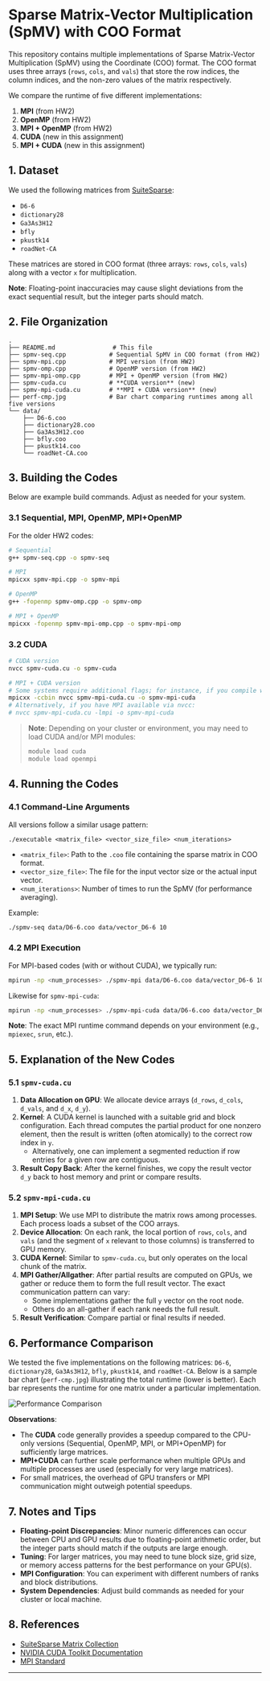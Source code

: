 
# Sparse Matrix-Vector Multiplication (SpMV) with COO Format

This repository contains multiple implementations of Sparse Matrix-Vector Multiplication (SpMV) using the Coordinate (COO) format. The COO format uses three arrays (`rows`, `cols`, and `vals`) that store the row indices, the column indices, and the non-zero values of the matrix respectively.

We compare the runtime of five different implementations:
1. **MPI** (from HW2)
2. **OpenMP** (from HW2)
3. **MPI + OpenMP** (from HW2)
4. **CUDA** (new in this assignment)
5. **MPI + CUDA** (new in this assignment)

## 1. Dataset

We used the following matrices from [SuiteSparse](http://sparse.tamu.edu):
- `D6-6`
- `dictionary28`
- `Ga3As3H12`
- `bfly`
- `pkustk14`
- `roadNet-CA`

These matrices are stored in COO format (three arrays: `rows`, `cols`, `vals`) along with a vector `x` for multiplication.  

**Note**: Floating-point inaccuracies may cause slight deviations from the exact sequential result, but the integer parts should match.

## 2. File Organization

```
.
├── README.md                # This file
├── spmv-seq.cpp            # Sequential SpMV in COO format (from HW2)
├── spmv-mpi.cpp            # MPI version (from HW2)
├── spmv-omp.cpp            # OpenMP version (from HW2)
├── spmv-mpi-omp.cpp        # MPI + OpenMP version (from HW2)
├── spmv-cuda.cu            # **CUDA version** (new)
├── spmv-mpi-cuda.cu        # **MPI + CUDA version** (new)
├── perf-cmp.jpg            # Bar chart comparing runtimes among all five versions
└── data/
    ├── D6-6.coo
    ├── dictionary28.coo
    ├── Ga3As3H12.coo
    ├── bfly.coo
    ├── pkustk14.coo
    └── roadNet-CA.coo
```

## 3. Building the Codes

Below are example build commands. Adjust as needed for your system.

### 3.1 Sequential, MPI, OpenMP, MPI+OpenMP

For the older HW2 codes:
```bash
# Sequential
g++ spmv-seq.cpp -o spmv-seq

# MPI
mpicxx spmv-mpi.cpp -o spmv-mpi

# OpenMP
g++ -fopenmp spmv-omp.cpp -o spmv-omp

# MPI + OpenMP
mpicxx -fopenmp spmv-mpi-omp.cpp -o spmv-mpi-omp
```

### 3.2 CUDA

```bash
# CUDA version
nvcc spmv-cuda.cu -o spmv-cuda

# MPI + CUDA version
# Some systems require additional flags; for instance, if you compile with MPI wrappers:
mpicxx -ccbin nvcc spmv-mpi-cuda.cu -o spmv-mpi-cuda
# Alternatively, if you have MPI available via nvcc:
# nvcc spmv-mpi-cuda.cu -lmpi -o spmv-mpi-cuda
```

> **Note**: Depending on your cluster or environment, you may need to load CUDA and/or MPI modules:
>
> ```bash
> module load cuda
> module load openmpi
> ```

## 4. Running the Codes

### 4.1 Command-Line Arguments

All versions follow a similar usage pattern:
```
./executable <matrix_file> <vector_size_file> <num_iterations>
```
- `<matrix_file>`: Path to the `.coo` file containing the sparse matrix in COO format.
- `<vector_size_file>`: The file for the input vector size or the actual input vector.
- `<num_iterations>`: Number of times to run the SpMV (for performance averaging).

Example:
```bash
./spmv-seq data/D6-6.coo data/vector_D6-6 10
```

### 4.2 MPI Execution

For MPI-based codes (with or without CUDA), we typically run:
```bash
mpirun -np <num_processes> ./spmv-mpi data/D6-6.coo data/vector_D6-6 10
```
Likewise for `spmv-mpi-cuda`:
```bash
mpirun -np <num_processes> ./spmv-mpi-cuda data/D6-6.coo data/vector_D6-6 10
```

**Note**: The exact MPI runtime command depends on your environment (e.g., `mpiexec`, `srun`, etc.).

## 5. Explanation of the New Codes

### 5.1 `spmv-cuda.cu`
1. **Data Allocation on GPU**: We allocate device arrays (`d_rows`, `d_cols`, `d_vals`, and `d_x`, `d_y`).
2. **Kernel**: A CUDA kernel is launched with a suitable grid and block configuration. Each thread computes the partial product for one nonzero element, then the result is written (often atomically) to the correct row index in `y`.
   - Alternatively, one can implement a segmented reduction if row entries for a given row are contiguous.
3. **Result Copy Back**: After the kernel finishes, we copy the result vector `d_y` back to host memory and print or compare results.

### 5.2 `spmv-mpi-cuda.cu`
1. **MPI Setup**: We use MPI to distribute the matrix rows among processes. Each process loads a subset of the COO arrays. 
2. **Device Allocation**: On each rank, the local portion of `rows`, `cols`, and `vals` (and the segment of `x` relevant to those columns) is transferred to GPU memory.
3. **CUDA Kernel**: Similar to `spmv-cuda.cu`, but only operates on the local chunk of the matrix.  
4. **MPI Gather/Allgather**: After partial results are computed on GPUs, we gather or reduce them to form the full result vector. The exact communication pattern can vary:
   - Some implementations gather the full `y` vector on the root node.
   - Others do an all-gather if each rank needs the full result.
5. **Result Verification**: Compare partial or final results if needed.

## 6. Performance Comparison

We tested the five implementations on the following matrices: `D6-6`, `dictionary28`, `Ga3As3H12`, `bfly`, `pkustk14`, and `roadNet-CA`. Below is a sample bar chart (`perf-cmp.jpg`) illustrating the total runtime (lower is better). Each bar represents the runtime for one matrix under a particular implementation.

![Performance Comparison](perf-cmp.jpg)

**Observations**:
- The **CUDA** code generally provides a speedup compared to the CPU-only versions (Sequential, OpenMP, MPI, or MPI+OpenMP) for sufficiently large matrices.
- **MPI+CUDA** can further scale performance when multiple GPUs and multiple processes are used (especially for very large matrices).
- For small matrices, the overhead of GPU transfers or MPI communication might outweigh potential speedups.

## 7. Notes and Tips

- **Floating-point Discrepancies**: Minor numeric differences can occur between CPU and GPU results due to floating-point arithmetic order, but the integer parts should match if the outputs are large enough.
- **Tuning**: For larger matrices, you may need to tune block size, grid size, or memory access patterns for the best performance on your GPU(s).
- **MPI Configuration**: You can experiment with different numbers of ranks and block distributions.  
- **System Dependencies**: Adjust build commands as needed for your cluster or local machine.

## 8. References
- [SuiteSparse Matrix Collection](http://sparse.tamu.edu/)  
- [NVIDIA CUDA Toolkit Documentation](https://docs.nvidia.com/cuda/)  
- [MPI Standard](https://www.mpi-forum.org/)  

---
